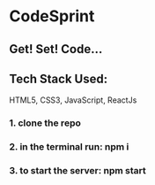 # CodeSprint
## Get! Set! Code...
## Tech Stack Used:
HTML5, CSS3, JavaScript, ReactJs
### 1. clone the repo
### 2. in the terminal run: npm i
### 3. to start the server: npm start
